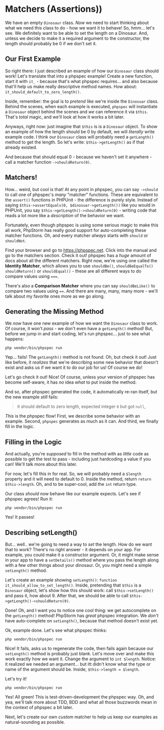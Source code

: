 # Matchers (Assertions))

We have an empty `Dinosaur` class. *Now* we need to start thinking about what we
need this class to do - how we want it to behave! So, hmm... let's see. We definitely
want to be able to set the length on a Dinosaur. And, unless we decide to make it
a required argument to the constructor, the length should probably be 0 if we don't
set it.

## Our First Example

So right there: I just described an example of how our `Dinosaur` class should work!
Let's translate that into a phpspec example! Create a new function, start it with
`it_` - because that's what phpspec requires... and also because that'll help us
make really descriptive method names. How about: `it_should_default_to_zero_length()`.

Inside, remember: the goal is to *pretend* like we're inside the `Dinosuar` class.
Behind the scenes, when each example is executed, `phpspec` will instantiate a
`Dinosaur` object behind the scenes and *we* can reference it via `$this`. That's
*total* magic, and we'll look at how it works a bit later.

Anyways, right now: just imagine that `$this` is is a `Dinosaur` object. To show
an example of how the length should be 0 by default, we will *literally* write
example code. I think our `Dinosaur` class will probably need a `getLength()` method
to get the length. So let's write: `$this->getLength()` as if that already existed.

And because that should equal 0 - because we haven't set it anywhere - call a matcher
function `->shouldReturn(0)`.

## Matchers!

How... weird, but cool is that! At any point in phpspec, you can say `->should`
to call one of phpspec's *many* "matcher" functions. These are equivalent to the
`assert()` functions in PHPUnit - the difference is purely style. Instead of saying
`$this->assertEquals(0, $dinosuar->getLength())` like you would in PHPUnit, you
say `$this->getLength()->shouldReturn(0)` - writing code that reads a lot more
like a *description* of the behavior we want.

Fortunately, even though phpspec is using some serious magic to make this all
work, PhpStorm has really good support for auto-completing these matcher functions.
Oh, and every matcher *always* starts with `should` or `shouldNot`.

Find your browser and go to https://phpspec.net. Click into the manual and go to
the matchers section. Check it out! phpspec has a *huge* amount of docs about all
the different matchers. Right now, we're using one called the **Identity Matcher**,
which allows you to use `shouldBe()`, `shouldBeEqualTo()` `shouldReturn()` or
`shouldEqual()` - these are all different ways to do compare values using `===`.

There's also a **Comparison Matcher** where you can say `shouldBeLike()` to compare
two values using `==`. And there are many, many, many more - we'll talk about my
favorite ones more as we go along.

## Generating the Missing Method

We *now* have one new example of how we want the `Dinosaur` class to work. Of course,
it won't *pass* - we don't even have a `getLength()` method! But, before we jump
in and start coding, let's run phpspec... just to see what happens:

```terminal
php vendor/bin/phpspec run
```

Yep... fails! The `getLength()` method is not found. Oh, but check it out! Just
like before, it *realizes* that we're describing some new behavior that doesn't
exist and asks us if we want it to do our job for us! Of course we do!

Let's go check it out! Nice! Of course, unless your version of phpspec has become
self-aware, it has *no* idea *what* to put inside the method.

And so, after phpspec generated the code, it automatically re-ran itself, but the
new example *still* fails:

> it should default to zero length, expected integer `0` but got `null`,

*This* is the phpspec flow! First, we describe some behavior with an example. Second,
`phpspec` generates as much as it can. And third, we finally fill in the logic.

## Filling in the Logic

And actually, you're *supposed* to fill in the method with as *little* code as
possible to get the test to pass - including just hardcoding a value if you can!
We'll talk more about this later.

For now, let's fill this in for real. So, we will probably need a `$length` property
and it will need to default to 0. Inside the method, return `return $this->length`.
Oh, and to be super-cool, add the `int` return type.

Our class *should* now behave like our example expects. Let's see if phpspec agrees!
Run it:

```terminal-silent
php vendor/bin/phpspec run
```

Yes! It passes!

## Describing setLength()

But... well.. we're going to need a way to *set* the length. How do we want that
to work? There's no right answer - it depends on your app. For example, you could
make it a constructor argument. Or, it might make sense in your app to have a
`setDetails()` method where you pass the length along with a few other things about
your dinosaur. Or, you might need a simple `setLength()` method.

Let's create an example showing `setLength()`: `function it_should_allow_to_set_length()`.
Inside, pretending that `$this` is a `Dinosaur` object, let's show how this should
work: call `$this->setLength()` and pass it, how about 9. After that, we should
be able to call `$this->getLength()->shouldReturn(9)`.

Done! Oh, and I want you to notice one cool thing: we get autocomplete on the
`getLength()` method! PhpStorm has *great* phpspec integration. We *don't* have
auto-complete on `setLength()`, because that method doesn't exist yet.

Ok, example done. Let's see what phpspec thinks:

```terminal-silent
php vendor/bin/phpspec run
```

Nice! It fails, asks us to regenerate the code, then fails again because our
`setLength()` method is probably just blank. Let's move over and make this work
exactly how we want it. Change the argument to `int $length`. Notice: it realized
we needed an argument... but itt didn't know what the type or name of the argument
should be. Inside, `$this->length = $length`.

Let's try it!

```terminal-silent
php vendor/bin/phpspec run
```

Yes! All green! This is test-driven-development the phpspec way. Oh, and yea, we'll
talk more about TDD, BDD and what all those buzzwords mean in the context of phpspec
a bit later.

Next, let's create our own *custom* matcher to help us keep our examples as
natural-sounding as possible.
